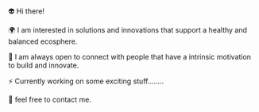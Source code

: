 👽 Hi there!

🌍 I am interested in solutions and innovations that support a healthy and balanced ecosphere.

💚 I am always open to connect with people that have a intrinsic motivation to build and innovate.

⚡ Currently working on some exciting stuff........

💬 feel free to contact me.
